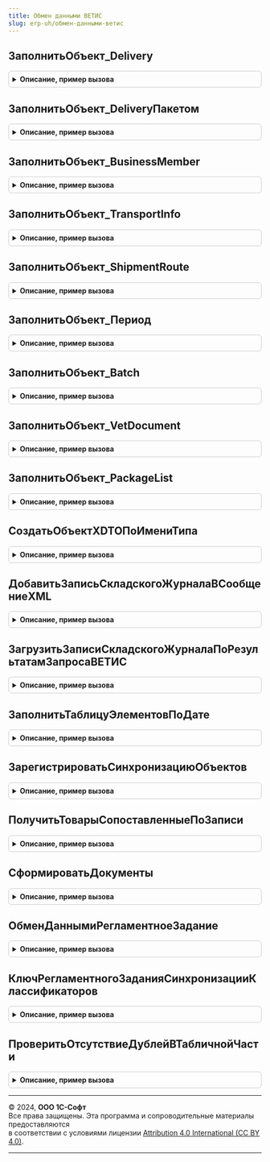 ```yaml
---
title: Обмен данными ВЕТИС
slug: erp-uh/обмен-данными-ветис
---
```



## ЗаполнитьОбъект_Delivery
<details style="margin: 1em 0; padding: 0.5em; border: 1px solid #ccc; border-radius: 6px;">

<summary style="font-weight: bold; cursor: pointer;">Описание, пример вызова</summary>

```bsl

Процедура ЗаполнитьОбъект_Delivery(Шапка, СтрокаТовары, ВспомогательныеДанные, ДополнительныеПараметры, DeliveryXDTO, СообщениеXML) Экспорт
```

Пример вызова
```bsl
ОбменДаннымиВЕТИС.ЗаполнитьОбъект_Delivery(Шапка, СтрокаТовары, ВспомогательныеДанные, ДополнительныеПараметры, DeliveryXDTO, СообщениеXML) 
```
</details>

## ЗаполнитьОбъект_DeliveryПакетом
<details style="margin: 1em 0; padding: 0.5em; border: 1px solid #ccc; border-radius: 6px;">

<summary style="font-weight: bold; cursor: pointer;">Описание, пример вызова</summary>

```bsl

Процедура ЗаполнитьОбъект_DeliveryПакетом(Шапка, ДанныеОТоваре, ВспомогательныеДанные, ДополнительныеПараметры, DeliveryXDTO, СообщениеXML) Экспорт
```

Пример вызова
```bsl
ОбменДаннымиВЕТИС.ЗаполнитьОбъект_DeliveryПакетом(Шапка, ДанныеОТоваре, ВспомогательныеДанные, ДополнительныеПараметры, DeliveryXDTO, СообщениеXML) 
```
</details>

## ЗаполнитьОбъект_BusinessMember
<details style="margin: 1em 0; padding: 0.5em; border: 1px solid #ccc; border-radius: 6px;">

<summary style="font-weight: bold; cursor: pointer;">Описание, пример вызова</summary>

```bsl

Процедура ЗаполнитьОбъект_BusinessMember(Данные, ПрефиксРеквизита, ОбъектXDTO, СообщениеXML) Экспорт
```

Пример вызова
```bsl
ОбменДаннымиВЕТИС.ЗаполнитьОбъект_BusinessMember(Данные, ПрефиксРеквизита, ОбъектXDTO, СообщениеXML) 
```
</details>

## ЗаполнитьОбъект_TransportInfo
<details style="margin: 1em 0; padding: 0.5em; border: 1px solid #ccc; border-radius: 6px;">

<summary style="font-weight: bold; cursor: pointer;">Описание, пример вызова</summary>

```bsl

Процедура ЗаполнитьОбъект_TransportInfo(Данные, ВспомогательныеДанные, ОбъектXDTO, СообщениеXML) Экспорт
```

Пример вызова
```bsl
ОбменДаннымиВЕТИС.ЗаполнитьОбъект_TransportInfo(Данные, ВспомогательныеДанные, ОбъектXDTO, СообщениеXML));
```
</details>

## ЗаполнитьОбъект_ShipmentRoute
<details style="margin: 1em 0; padding: 0.5em; border: 1px solid #ccc; border-radius: 6px;">

<summary style="font-weight: bold; cursor: pointer;">Описание, пример вызова</summary>

```bsl

Процедура ЗаполнитьОбъект_ShipmentRoute(Маршрут, ВспомогательныеДанные, ОбъектXDTO, СообщениеXML) Экспорт
```

Пример вызова
```bsl
ОбменДаннымиВЕТИС.ЗаполнитьОбъект_ShipmentRoute(Маршрут, ВспомогательныеДанные, ОбъектXDTO, СообщениеXML) 
```
</details>

## ЗаполнитьОбъект_Период
<details style="margin: 1em 0; padding: 0.5em; border: 1px solid #ccc; border-radius: 6px;">

<summary style="font-weight: bold; cursor: pointer;">Описание, пример вызова</summary>

```bsl

Процедура ЗаполнитьОбъект_Период(ПериодXDTO, Данные, ИмяПоля, СообщениеXML) Экспорт
```

Пример вызова
```bsl
ОбменДаннымиВЕТИС.ЗаполнитьОбъект_Период(ПериодXDTO, Данные, ИмяПоля, СообщениеXML));
```
</details>

## ЗаполнитьОбъект_Batch
<details style="margin: 1em 0; padding: 0.5em; border: 1px solid #ccc; border-radius: 6px;">

<summary style="font-weight: bold; cursor: pointer;">Описание, пример вызова</summary>

```bsl

Процедура ЗаполнитьОбъект_Batch(Данные, ПолеКоличество, ВспомогательныеДанные, ОбъектXDTO, СообщениеXML) Экспорт
```

Пример вызова
```bsl
ОбменДаннымиВЕТИС.ЗаполнитьОбъект_Batch(Данные, ПолеКоличество, ВспомогательныеДанные, ОбъектXDTO, СообщениеXML) 
```
</details>

## ЗаполнитьОбъект_VetDocument
<details style="margin: 1em 0; padding: 0.5em; border: 1px solid #ccc; border-radius: 6px;">

<summary style="font-weight: bold; cursor: pointer;">Описание, пример вызова</summary>

```bsl

Процедура ЗаполнитьОбъект_VetDocument(Данные, Шапка, ВспомогательныеДанные, ДополнительныеПараметры, ОбъектXDTO, СообщениеXML) Экспорт
```

Пример вызова
```bsl
ОбменДаннымиВЕТИС.ЗаполнитьОбъект_VetDocument(Данные, Шапка, ВспомогательныеДанные, ДополнительныеПараметры, ОбъектXDTO, СообщениеXML) 
```
</details>

## ЗаполнитьОбъект_PackageList
<details style="margin: 1em 0; padding: 0.5em; border: 1px solid #ccc; border-radius: 6px;">

<summary style="font-weight: bold; cursor: pointer;">Описание, пример вызова</summary>

```bsl

Процедура ЗаполнитьОбъект_PackageList(Упаковки, ВспомогательныеДанные, ОбъектXDTO, СообщениеXML) Экспорт
```

Пример вызова
```bsl
ОбменДаннымиВЕТИС.ЗаполнитьОбъект_PackageList(Упаковки, ВспомогательныеДанные, ОбъектXDTO, СообщениеXML) 
```
</details>

## СоздатьОбъектXDTOПоИмениТипа
<details style="margin: 1em 0; padding: 0.5em; border: 1px solid #ccc; border-radius: 6px;">

<summary style="font-weight: bold; cursor: pointer;">Описание, пример вызова</summary>

```bsl

Функция СоздатьОбъектXDTOПоИмениТипа(ОбъектXDTO, ИмяСвойства) Экспорт
```

Пример вызова
```bsl
Результат = ОбменДаннымиВЕТИС.СоздатьОбъектXDTOПоИмениТипа(ОбъектXDTO, ИмяСвойства) 
```
</details>

## ДобавитьЗаписьСкладскогоЖурналаВСообщениеXML
<details style="margin: 1em 0; padding: 0.5em; border: 1px solid #ccc; border-radius: 6px;">

<summary style="font-weight: bold; cursor: pointer;">Описание, пример вызова</summary>

```bsl

Процедура ДобавитьЗаписьСкладскогоЖурналаВСообщениеXML(Данные, СообщениеXML) Экспорт
```

Пример вызова
```bsl
ОбменДаннымиВЕТИС.ДобавитьЗаписьСкладскогоЖурналаВСообщениеXML(Данные, СообщениеXML) 
```
</details>

## ЗагрузитьЗаписиСкладскогоЖурналаПоРезультатамЗапросаВЕТИС
<details style="margin: 1em 0; padding: 0.5em; border: 1px solid #ccc; border-radius: 6px;">

<summary style="font-weight: bold; cursor: pointer;">Описание, пример вызова</summary>

```bsl

Процедура ЗагрузитьЗаписиСкладскогоЖурналаПоРезультатамЗапросаВЕТИС(ДанныеЗаписейСкладскогоЖурнала, ТабличнаяЧасть, Документ) Экспорт
```

Пример вызова
```bsl
ОбменДаннымиВЕТИС.ЗагрузитьЗаписиСкладскогоЖурналаПоРезультатамЗапросаВЕТИС(ДанныеЗаписейСкладскогоЖурнала, ТабличнаяЧасть, Документ) 
```
</details>

## ЗаполнитьТаблицуЭлементовПоДате
<details style="margin: 1em 0; padding: 0.5em; border: 1px solid #ccc; border-radius: 6px;">

<summary style="font-weight: bold; cursor: pointer;">Описание, пример вызова</summary>

```bsl

// Преобразует список измененных записей складского журнала в таблицу значений
// и добавляет ее в "ПараметрыОбмена" (ТаблицаЭлементовПоДатам).
//
// Параметры:
//  Список           - Массив Из Структура - результат выполнения запроса к ВЕТИС "GetStockEntryChangesList",
//                     См. HTTP://help.vetrf.ru/wiki/GetStockEntryChangesListOperation_v2.0
//  ПараметрыОбмена  - См. ИнтеграцияВЕТИС.ПараметрыОбмена - параметры обмена.
//  ПараметрыЗапроса - Структура - Параметры сообщения, переданного в ВЕТИС.
//  ДокументДляВосстановления - ДокументСсылка, Неопределено - восстанавливаемый по данным сервиса документ.
//
Процедура ЗаполнитьТаблицуЭлементовПоДате(Список, ПараметрыОбмена, ПараметрыЗапроса, ДокументДляВосстановления = Неопределено) Экспорт
```

Пример вызова
```bsl
ОбменДаннымиВЕТИС.ЗаполнитьТаблицуЭлементовПоДате(Список, ПараметрыОбмена, ПараметрыЗапроса, ДокументДляВосстановления);
```
</details>

## ЗарегистрироватьСинхронизациюОбъектов
<details style="margin: 1em 0; padding: 0.5em; border: 1px solid #ccc; border-radius: 6px;">

<summary style="font-weight: bold; cursor: pointer;">Описание, пример вызова</summary>

```bsl

// Добавляет идентификаторы синхронизированных объектов
// в регистр сведений "СинхронизацияОбъектовВЕТИС".
//
// Параметры:
//  ТаблицаИдентификаторов - ТаблицаЗначений  - идентификаторы синхронизированных объектов, содержит колонками:
//    * Идентификатор       - Строка - идентификатор объекта
//    * ИдентификаторВерсии - Строка - идентификатор версии.
//  ТипВЕТИС               - ПеречислениеСсылка.ТипыВЕТИС - тип объекта.
//
Процедура ЗарегистрироватьСинхронизациюОбъектов(ТаблицаИдентификаторов, ТипВЕТИС) Экспорт
```

Пример вызова
```bsl
ОбменДаннымиВЕТИС.ЗарегистрироватьСинхронизациюОбъектов(ТаблицаИдентификаторов, ТипВЕТИС));
```
</details>

## ПолучитьТоварыСопоставленныеПоЗаписи
<details style="margin: 1em 0; padding: 0.5em; border: 1px solid #ccc; border-radius: 6px;">

<summary style="font-weight: bold; cursor: pointer;">Описание, пример вызова</summary>

```bsl

// Возвращает данные сопоставленния продукции по регистру "СоответствиеНоменклатурыВЕТИС" для табличной части документа.
//
//Параметры:
//   ТЧТовары - ТабличнаяЧасть - табличная часть "Товары" документа ВЕТИС.
//
//Возвращаемое значение:
//   РезультатЗапроса - содержащий номер строки ТЧ и сопоставленные товары.
//
Функция ПолучитьТоварыСопоставленныеПоЗаписи(ТЧТовары) Экспорт
```

Пример вызова
```bsl
Результат = ОбменДаннымиВЕТИС.ПолучитьТоварыСопоставленныеПоЗаписи(ТЧТовары) 
```
</details>

## СформироватьДокументы
<details style="margin: 1em 0; padding: 0.5em; border: 1px solid #ccc; border-radius: 6px;">

<summary style="font-weight: bold; cursor: pointer;">Описание, пример вызова</summary>

```bsl

// Формирует документы ВЕТИС на основании таблицы измененных записей складского журнала.
//
// Параметры:
//  ДанныеДляОбработки - Массив Из Структура - данные для формирования документов по датам. Элементы структуры:
//    * ХозяйствующийСубъект - СправочникСсылка.ХозяйствующиеСубъектыВЕТИС - хозяйствующий субъект (обмена).
//    * Предприятие          - СправочникСсылка.ПредприятияВЕТИС           - предприятие (обмена)
//    * Дата                 - Дата                                        - дата версии изменений,
//    * ТаблицаЭлементов     - ТаблицаЗначений  - (См. ОбменДаннымиВЕТИС.ЗаполнитьТаблицуЭлементовПоДате):
//      ** Идентификатор                 - Строка - идентификатор записи журнала ВетИС
//      ** ИдентификаторВерсии           - Строка - идентификатор версии записи
//      ** ИдентификаторВСД              - Строка - идентификатор связанного ВСД
//      ** ИдентификаторЕдиницыИзмерения - Строка - идентификатор единицы измерения ВетИС в изменении записи
//      ** КоличествоВЕТИС               - Число  - изменение количества
//      ** Статус                        - Число  - статус изменения записи
//      ** СинхронизированРанее          - Булево - признак обработанной строки.
//  ПараметрыОбмена - См. ИнтеграцияВЕТИС.ПараметрыОбмена
//  ДокументДляВосстановления - ДокументСсылка, Неопределено - восстанавливаемый документ.
//
//Возвращаемое значение:
//   Массив Из ОпределяемыйТип.ДокументыВЕТИС - сформированные документы.
//
Функция СформироватьДокументы(ДанныеДляОбработки, ПараметрыОбмена, ДокументДляВосстановления) Экспорт
```

Пример вызова
```bsl
Результат = ОбменДаннымиВЕТИС.СформироватьДокументы(ДанныеДляОбработки, ПараметрыОбмена, ДокументДляВосстановления) 
```
</details>

## ОбменДаннымиРегламентноеЗадание
<details style="margin: 1em 0; padding: 0.5em; border: 1px solid #ccc; border-radius: 6px;">

<summary style="font-weight: bold; cursor: pointer;">Описание, пример вызова</summary>

```bsl

// Процедура запуска регламентного задания ОбменДаннымиВЕТИС.
//
// Параметры:
//  НастройкаРегламентногоЗадания - СправочникСсылка.НастройкиРегламентныхЗаданийВЕТИС, Строка, Неопределено.
//
Процедура ОбменДаннымиРегламентноеЗадание(НастройкаРегламентногоЗадания = Неопределено) Экспорт
```

Пример вызова
```bsl
ОбменДаннымиВЕТИС.ОбменДаннымиРегламентноеЗадание(НастройкаРегламентногоЗадания);
```
</details>

## КлючРегламентногоЗаданияСинхронизацииКлассификаторов
<details style="margin: 1em 0; padding: 0.5em; border: 1px solid #ccc; border-radius: 6px;">

<summary style="font-weight: bold; cursor: pointer;">Описание, пример вызова</summary>

```bsl

// Возвращает ключ регламентного задания для синхронизации классифкаторов ВетИС.
//
// Возвращаемое значение:
//  Строка - ключ регламентного задания для синхронизации классифкаторов ВетИС
Функция КлючРегламентногоЗаданияСинхронизацииКлассификаторов() Экспорт
```

Пример вызова
```bsl
Результат = ОбменДаннымиВЕТИС.КлючРегламентногоЗаданияСинхронизацииКлассификаторов() 
```
</details>

## ПроверитьОтсутствиеДублейВТабличнойЧасти
<details style="margin: 1em 0; padding: 0.5em; border: 1px solid #ccc; border-radius: 6px;">

<summary style="font-weight: bold; cursor: pointer;">Описание, пример вызова</summary>

```bsl

// Позволяет определить есть ли в табличной части документа строки с одинаковыми
// значениями заданных реквизитов (всех одновременно).
// При нахождении дублей формирует сообщения пользователю.
//
// Параметры
//  Объект            - Объект ссылочного типа
//  ИмяТабличнойЧасти - Имя табличной части, в которой нужно искать дубли
//  ПоляПроверки      - Структура с перечнем реквизитов, по которым нужно искать дубли.
//                      Ключ структуры - имя реквизита, значение - признак необходимости
//                      поиска дублей в том числе по пустым значениям. Истина - искать
//                      дубли по пустым значениям реквизита, любое другое значение -
//                      игнорировать строки, в которых реквизит не заполнен
//  Отказ             - Признак отказа от дальнейшей обработки. В случае нахождения дублей
//                      выставляется в Истина.
//
// Возвращаемое значение:
//   Булево - Истина - ошибок (дублей) не обнаружено, Ложь - в противном случае.
//
Функция ПроверитьОтсутствиеДублейВТабличнойЧасти(Объект, ИмяТабличнойЧасти, ПоляПроверки, Отказ) Экспорт
```

Пример вызова
```bsl
Результат = ОбменДаннымиВЕТИС.ПроверитьОтсутствиеДублейВТабличнойЧасти(Объект, ИмяТабличнойЧасти, ПоляПроверки, Отказ) 
```
</details>

---

© 2024, **ООО 1С-Софт**  
Все права защищены. Эта программа и сопроводительные материалы предоставляются  
в соответствии с условиями лицензии [Attribution 4.0 International (CC BY 4.0)](https://creativecommons.org/licenses/by/4.0/legalcode).

---
